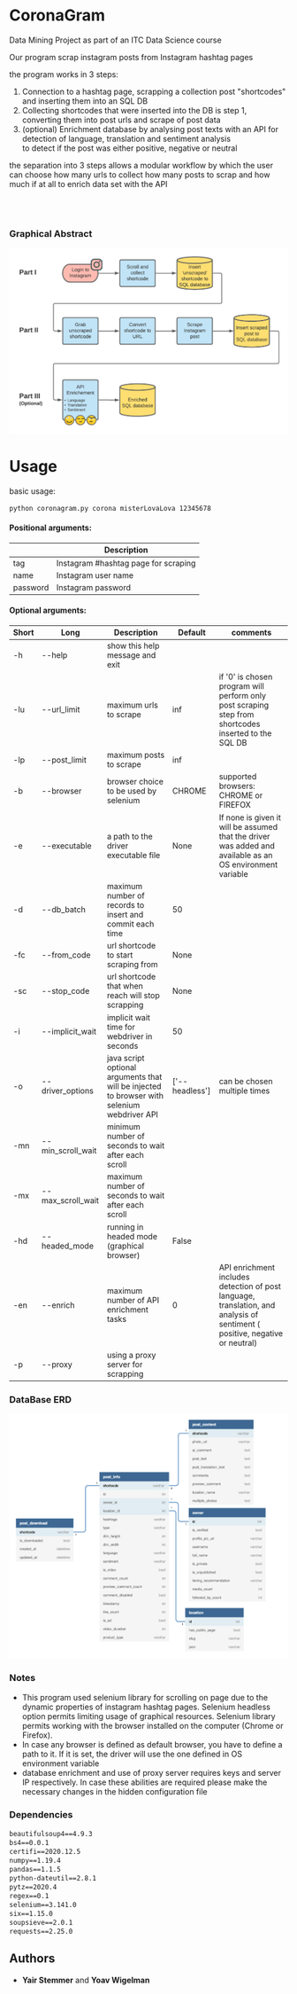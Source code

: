 # CoronaGram
Data Mining Project as part of an ITC Data Science course 

Our program scrap instagram posts from Instagram hashtag pages

the program works in 3 steps:
1. Connection to a hashtag page, scrapping a collection post "shortcodes" and inserting them into an SQL DB
2. Collecting shortcodes that were inserted into the DB is step 1, converting them into post urls and scrape of post data
3. (optional) Enrichment database by analysing post texts with an API for detection of language, translation and 
   sentiment analysis <br> to detect if the post was either positive, negative or neutral


the separation into 3 steps allows a modular workflow by which the user can choose how many urls to collect 
how many posts to scrap and how much if at all to enrich data set with the API

<br><br>

### Graphical Abstract

![alt Graphical abstract - transparent](images/python_scraping_transparent.png)

Usage
=====

basic usage:
```
python coronagram.py corona misterLovaLova 12345678 
```
#### Positional arguments:

|          | Description                          |
|----------|--------------------------------------|
| tag      | Instagram #hashtag page for scraping |
| name     | Instagram user name                  |
| password | Instagram password                   |


#### Optional arguments:

| Short | Long              | Description                                                                                 | Default             | comments                                                                                                                      |
|-------|-------------------|---------------------------------------------------------------------------------------------|---------------------|-------------------------------------------------------------------------------------------------------------------------------|
| -h    | --help            | show this help message and exit                                                             |                     |                                                                                                                               |
| -lu   | --url_limit       | maximum urls to scrape                                                                      | inf                 | if '0' is chosen program will perform only post scraping step from shortcodes inserted to the SQL DB                          |
| -lp   | --post_limit      | maximum posts to scrape                                                                     | inf                 |                                                                                                                               |
| -b    | --browser         | browser choice to be used by selenium                                                       | CHROME              | supported browsers: CHROME or FIREFOX                                                                                         |
| -e    | --executable      | a path to the driver executable file                                                        | None                | If none is given it will be assumed that the driver was added and available as an OS environment variable                     |
| -d    | --db_batch        | maximum number of records to insert and commit each time                                    | 50                  |                                                                                                                               |
| -fc   | --from_code       | url shortcode to start scraping from                                                        | None                |                                                                                                                               |
| -sc   | --stop_code       | url shortcode that when reach will stop scrapping                                           | None                |                                                                                                                               |
| -i    | --implicit_wait   | implicit wait time for webdriver in seconds                                                 | 50                  |                                                                                                                               |
| -o    | --driver_options  | java script optional arguments that will be injected to browser with selenium webdriver API | \['--headless']     | can be chosen multiple times                                                                                                  |
| -mn   | --min_scroll_wait | minimum number of seconds to wait after each scroll                                         |                     |                                                                                                                               |
| -mx   | --max_scroll_wait | maximum number of seconds to wait after each scroll                                         |                     |                                                                                                                               |
| -hd   | --headed_mode     | running in headed mode (graphical browser)                                                  | False               |                                                                                                                               |
| -en   | --enrich          | maximum number of API enrichment tasks                                                      | 0                   | API enrichment includes detection of post language, translation, and analysis of sentiment ( positive, negative or neutral)   |
| -p    | --proxy           | using a proxy server for scrapping                                                          |                     | 

### DataBase ERD

![ERD](images/instascrapERD.png)


### Notes

- This program used selenium library for scrolling on page due to the dynamic properties of instagram hashtag pages. 
  Selenium headless option permits limiting usage of graphical resources.
Selenium library permits working with the browser installed on
the computer (Chrome or Firefox).
- In case any browser is defined as default browser,
you have to define a path to it. If it is set, the driver will use the one defined in
OS environment variable
- database enrichment and use of proxy server requires keys and server IP respectively. In case these abilities are 
  required please make the necessary changes in the hidden configuration file 

### Dependencies
```
beautifulsoup4==4.9.3
bs4==0.0.1
certifi==2020.12.5
numpy==1.19.4
pandas==1.1.5
python-dateutil==2.8.1
pytz==2020.4
regex==0.1
selenium==3.141.0
six==1.15.0
soupsieve==2.0.1
requests==2.25.0
```

## Authors

* **Yair Stemmer** and **Yoav Wigelman**
